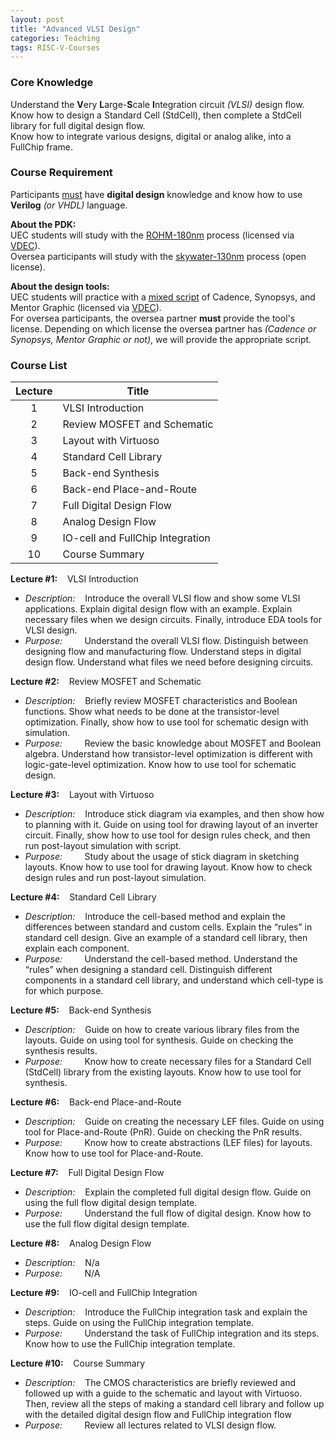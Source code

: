 ```yaml
---
layout: post
title: "Advanced VLSI Design"
categories: Teaching
tags: RISC-V-Courses
---
```


### Core Knowledge

Understand the **V**ery **L**arge-**S**cale **I**ntegration circuit *(VLSI)* design flow.
<br>
Know how to design a Standard Cell (StdCell), then complete a StdCell library for full digital design flow.
<br>
Know how to integrate various designs, digital or analog alike, into a FullChip frame.

### Course Requirement

Participants <ins>must</ins> have **digital design** knowledge and know how to use **Verilog** *(or VHDL)* language.

**About the PDK:**
<br>
UEC students will study with the <ins>ROHM-180nm</ins> process (licensed via <a href="http://www.vdec.u-tokyo.ac.jp/">VDEC</a>).
<br>
Oversea participants will study with the <ins><a href="https://github.com/google/skywater-pdk">skywater-130nm</a></ins> process (open license).

**About the design tools:**
<br>
UEC students will practice with a <ins>mixed script</ins> of Cadence, Synopsys, and Mentor Graphic (licensed via <a href="http://www.vdec.u-tokyo.ac.jp/">VDEC</a>).
<br>
For oversea participants, the oversea partner **must** provide the tool's license. Depending on which license the oversea partner has *(Cadence or Synopsys, Mentor Graphic or not)*, we will provide the appropriate script.

### Course List

| Lecture | Title |
|:---:|---|
| 1 | VLSI Introduction |
| 2 | Review MOSFET and Schematic |
| 3 | Layout with Virtuoso |
| 4 | Standard Cell Library |
| 5 | Back-end Synthesis |
| 6 | Back-end Place-and-Route |
| 7 | Full Digital Design Flow |
| 8 | Analog Design Flow |
| 9 | IO-cell and FullChip Integration |
| 10 | Course Summary |

**Lecture #1:**&nbsp;&nbsp;&nbsp;&nbsp;VLSI Introduction
- *Description:*&nbsp;&nbsp;&nbsp;&nbsp;Introduce the overall VLSI flow and show some VLSI applications. Explain digital design flow with an example. Explain necessary files when we design circuits. Finally, introduce EDA tools for VLSI design.
- *Purpose:*&nbsp;&nbsp;&nbsp;&nbsp;&nbsp;&nbsp;&nbsp;&nbsp;&nbsp;Understand the overall VLSI flow. Distinguish between designing flow and manufacturing flow. Understand steps in digital design flow. Understand what files we need before designing circuits.

**Lecture #2:**&nbsp;&nbsp;&nbsp;&nbsp;Review MOSFET and Schematic
- *Description:*&nbsp;&nbsp;&nbsp;&nbsp;Briefly review MOSFET characteristics and Boolean functions. Show what needs to be done at the transistor-level optimization. Finally, show how to use tool for schematic design with simulation.
- *Purpose:*&nbsp;&nbsp;&nbsp;&nbsp;&nbsp;&nbsp;&nbsp;&nbsp;&nbsp;Review the basic knowledge about MOSFET and Boolean algebra. Understand how transistor-level optimization is different with logic-gate-level optimization. Know how to use tool for schematic design.

**Lecture #3:**&nbsp;&nbsp;&nbsp;&nbsp;Layout with Virtuoso
- *Description:*&nbsp;&nbsp;&nbsp;&nbsp;Introduce stick diagram via examples, and then show how to planning with it. Guide on using tool for drawing layout of an inverter circuit. Finally, show how to use tool for design rules check, and then run post-layout simulation with script.
- *Purpose:*&nbsp;&nbsp;&nbsp;&nbsp;&nbsp;&nbsp;&nbsp;&nbsp;&nbsp;Study about the usage of stick diagram in sketching layouts. Know how to use tool for drawing layout. Know how to check design rules and run post-layout simulation.

**Lecture #4:**&nbsp;&nbsp;&nbsp;&nbsp;Standard Cell Library
- *Description:*&nbsp;&nbsp;&nbsp;&nbsp;Introduce the cell-based method and explain the differences between standard and
custom cells. Explain the “rules” in standard cell design. Give an example of a standard cell library, then explain each component.
- *Purpose:*&nbsp;&nbsp;&nbsp;&nbsp;&nbsp;&nbsp;&nbsp;&nbsp;&nbsp;Understand the cell-based method. Understand the “rules” when designing a standard cell. Distinguish different components in a standard cell library, and understand which cell-type is for which purpose.

**Lecture #5:**&nbsp;&nbsp;&nbsp;&nbsp;Back-end Synthesis
- *Description:*&nbsp;&nbsp;&nbsp;&nbsp;Guide on how to create various library files from the layouts. Guide on using tool for synthesis. Guide on checking the synthesis results.
- *Purpose:*&nbsp;&nbsp;&nbsp;&nbsp;&nbsp;&nbsp;&nbsp;&nbsp;&nbsp;Know how to create necessary files for a Standard Cell (StdCell) library from the existing layouts. Know how to use tool for synthesis.

**Lecture #6:**&nbsp;&nbsp;&nbsp;&nbsp;Back-end Place-and-Route
- *Description:*&nbsp;&nbsp;&nbsp;&nbsp;Guide on creating the necessary LEF files. Guide on using tool for Place-and-Route (PnR). Guide on checking the PnR results.
- *Purpose:*&nbsp;&nbsp;&nbsp;&nbsp;&nbsp;&nbsp;&nbsp;&nbsp;&nbsp;Know how to create abstractions (LEF files) for layouts. Know how to use tool for Place-and-Route.

**Lecture #7:**&nbsp;&nbsp;&nbsp;&nbsp;Full Digital Design Flow
- *Description:*&nbsp;&nbsp;&nbsp;&nbsp;Explain the completed full digital design flow. Guide on using the full flow digital design template.
- *Purpose:*&nbsp;&nbsp;&nbsp;&nbsp;&nbsp;&nbsp;&nbsp;&nbsp;&nbsp;Understand the full flow of digital design. Know how to use the full flow digital design template.

**Lecture #8:**&nbsp;&nbsp;&nbsp;&nbsp;Analog Design Flow
- *Description:*&nbsp;&nbsp;&nbsp;&nbsp;N/a
- *Purpose:*&nbsp;&nbsp;&nbsp;&nbsp;&nbsp;&nbsp;&nbsp;&nbsp;&nbsp;N/A

**Lecture #9:**&nbsp;&nbsp;&nbsp;&nbsp;IO-cell and FullChip Integration
- *Description:*&nbsp;&nbsp;&nbsp;&nbsp;Introduce the FullChip integration task and explain the steps. Guide on using the FullChip integration template.
- *Purpose:*&nbsp;&nbsp;&nbsp;&nbsp;&nbsp;&nbsp;&nbsp;&nbsp;&nbsp;Understand the task of FullChip integration and its steps. Know how to use the FullChip integration template.

**Lecture #10:**&nbsp;&nbsp;&nbsp;&nbsp;Course Summary
- *Description:*&nbsp;&nbsp;&nbsp;&nbsp;The CMOS characteristics are briefly reviewed and followed up with a guide to the schematic and layout with Virtuoso. Then, review all the steps of making a standard cell library and follow up with the detailed digital design flow and FullChip integration flow
- *Purpose:*&nbsp;&nbsp;&nbsp;&nbsp;&nbsp;&nbsp;&nbsp;&nbsp;&nbsp;Review all lectures related to VLSI design flow.
